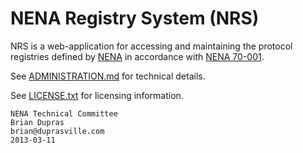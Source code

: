 NENA Registry System (NRS)
==========================

NRS is a web-application for accessing and maintaining the protocol registries defined by [NENA](http://nena.org) in accordance with
[NENA 70-001](http://www.nena.org/?page=nena_registry_system).

See [ADMINISTRATION.md](ADMINISTRATION.md) for technical details.

See [LICENSE.txt](LICENSE.txt) for licensing information.

    NENA Technical Committee
    Brian Dupras
    brian@duprasville.com
    2013-03-11
